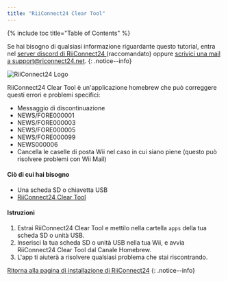 ```yaml
---
title: "RiiConnect24 Clear Tool"
---
```


{% include toc title="Table of Contents" %}

Se hai bisogno di qualsiasi informazione riguardante questo tutorial, entra nel [server discord di RiiConnect24 ](https://discord.gg/rc24)(raccomandato) oppure [scrivici una mail a support@riconnect24.net](mailto:support@riiconnect24.net).
{: .notice--info}

![RiiConnect24 Logo](/images/WiiRC24Logo.jpg)

RiiConnect24 Clear Tool è un'applicazione homebrew che può correggere questi errori e problemi specifici:

+ Messaggio di discontinuazione
+ NEWS/FORE000001
+ NEWS/FORE000003
+ NEWS/FORE000005
+ NEWS/FORE000099
+ NEWS000006
+ Cancella le caselle di posta Wii nel caso in cui siano piene (questo può risolvere problemi con Wii Mail)

#### Ciò di cui hai bisogno
* Una scheda SD o chiavetta USB
* [RiiConnect24 Clear Tool](https://oscwii.org/library/app/RC24-Clear-Tool)

#### Istruzioni

1. Estrai RiiConnect24 Clear Tool e mettilo nella cartella `apps` della tua scheda SD o unità USB.
2. Inserisci la tua scheda SD o unità USB nella tua Wii, e avvia RiiConnect24 Clear Tool dal Canale Homebrew.
3. L'app ti aiuterà a risolvere qualsiasi problema che stai riscontrando.

[Ritorna alla pagina di installazione di RiiConnect24](riiconnect24)
{: .notice--info}
